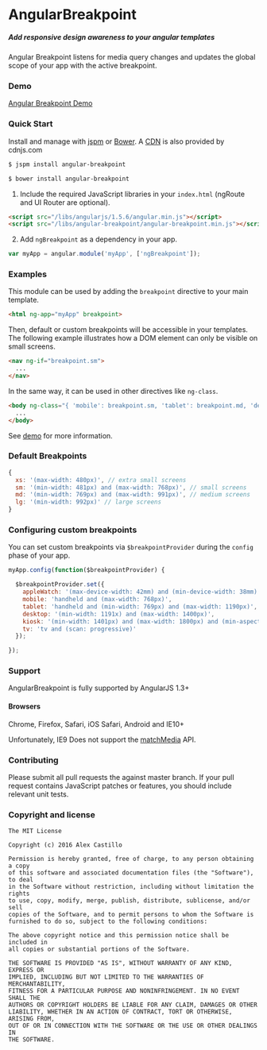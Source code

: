 # AngularBreakpoint

##### Add responsive design awareness to your angular templates

Angular Breakpoint listens for media query changes and updates the global scope of your app with the active breakpoint.

### Demo

[Angular Breakpoint Demo](http://codepen.io/alexandercastillo/pen/rOdKwJ)


### Quick Start

Install and manage with [jspm](http://jspm.io) or [Bower](http://bower.io). A [CDN](http://cdnjs.com/libraries/angular-breakpoint) is also provided by cdnjs.com

``` bash
$ jspm install angular-breakpoint
```

``` bash
$ bower install angular-breakpoint
```

1) Include the required JavaScript libraries in your `index.html` (ngRoute and UI Router are optional). 

``` html
<script src="/libs/angularjs/1.5.6/angular.min.js"></script>
<script src="/libs/angular-breakpoint/angular-breakpoint.min.js"></script>
```

2) Add `ngBreakpoint` as a dependency in your app.

``` js
var myApp = angular.module('myApp', ['ngBreakpoint']);
```

### Examples

This module can be used by adding the `breakpoint` directive to your main template. 

```html
<html ng-app="myApp" breakpoint>
```

Then, default or custom breakpoints will be accessible in your templates. The following example illustrates how a DOM element can only be visible on small screens.

```html
<nav ng-if="breakpoint.sm">
  ...
</nav>
```

In the same way, it can be used in other directives like `ng-class`.

```html
<body ng-class="{ 'mobile': breakpoint.sm, 'tablet': breakpoint.md, 'desktop': breakpoint.lg }">
  ...
</body>
```

See [demo](http://codepen.io/alexandercastillo/pen/rOdKwJ) for more information.


### Default Breakpoints

```js
{
  xs: '(max-width: 480px)', // extra small screens
  sm: '(min-width: 481px) and (max-width: 768px)', // small screens
  md: '(min-width: 769px) and (max-width: 991px)', // medium screens
  lg: '(min-width: 992px)' // large screens
}
```

### Configuring custom breakpoints

You can set custom breakpoints via `$breakpointProvider` during the `config` phase of your app.

``` js
myApp.config(function($breakpointProvider) {

  $breakpointProvider.set({
    appleWatch: '(max-device-width: 42mm) and (min-device-width: 38mm)',
    mobile: 'handheld and (max-width: 768px)',
    tablet: 'handheld and (min-width: 769px) and (max-width: 1190px)',
    desktop: '(min-width: 1191x) and (max-width: 1400px)',
    kiosk: '(min-width: 1401px) and (max-width: 1800px) and (min-aspect-ratio: 4/3)',
    tv: 'tv and (scan: progressive)'
  });

});
```

### Support

AngularBreakpoint is fully supported by AngularJS 1.3+


#### Browsers

Chrome, Firefox, Safari, iOS Safari, Android and IE10+

Unfortunately, IE9 Does not support the [matchMedia](http://caniuse.com/#feat=matchmedia) API. 


### Contributing

Please submit all pull requests the against master branch. If your pull request contains JavaScript patches or features, you should include relevant unit tests.

### Copyright and license

```
The MIT License

Copyright (c) 2016 Alex Castillo

Permission is hereby granted, free of charge, to any person obtaining a copy
of this software and associated documentation files (the "Software"), to deal
in the Software without restriction, including without limitation the rights
to use, copy, modify, merge, publish, distribute, sublicense, and/or sell
copies of the Software, and to permit persons to whom the Software is
furnished to do so, subject to the following conditions:

The above copyright notice and this permission notice shall be included in
all copies or substantial portions of the Software.

THE SOFTWARE IS PROVIDED "AS IS", WITHOUT WARRANTY OF ANY KIND, EXPRESS OR
IMPLIED, INCLUDING BUT NOT LIMITED TO THE WARRANTIES OF MERCHANTABILITY,
FITNESS FOR A PARTICULAR PURPOSE AND NONINFRINGEMENT. IN NO EVENT SHALL THE
AUTHORS OR COPYRIGHT HOLDERS BE LIABLE FOR ANY CLAIM, DAMAGES OR OTHER
LIABILITY, WHETHER IN AN ACTION OF CONTRACT, TORT OR OTHERWISE, ARISING FROM,
OUT OF OR IN CONNECTION WITH THE SOFTWARE OR THE USE OR OTHER DEALINGS IN
THE SOFTWARE.
```
